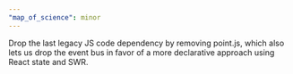 ```yaml
---
"map_of_science": minor
---
```


Drop the last legacy JS code dependency by removing point.js, which also lets us drop the event bus in favor of a more declarative approach using React state and SWR.
